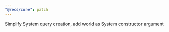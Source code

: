 ```yaml
---
"@recs/core": patch
---
```


Simplify System query creation, add world as System constructor argument
